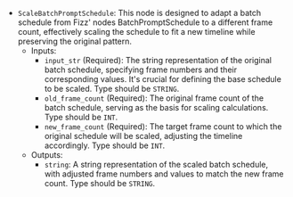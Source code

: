 - `ScaleBatchPromptSchedule`: This node is designed to adapt a batch schedule from Fizz' nodes BatchPromptSchedule to a different frame count, effectively scaling the schedule to fit a new timeline while preserving the original pattern.
    - Inputs:
        - `input_str` (Required): The string representation of the original batch schedule, specifying frame numbers and their corresponding values. It's crucial for defining the base schedule to be scaled. Type should be `STRING`.
        - `old_frame_count` (Required): The original frame count of the batch schedule, serving as the basis for scaling calculations. Type should be `INT`.
        - `new_frame_count` (Required): The target frame count to which the original schedule will be scaled, adjusting the timeline accordingly. Type should be `INT`.
    - Outputs:
        - `string`: A string representation of the scaled batch schedule, with adjusted frame numbers and values to match the new frame count. Type should be `STRING`.
